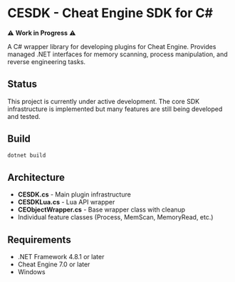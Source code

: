 # CESDK - Cheat Engine SDK for C#

⚠️ **Work in Progress** ⚠️

A C# wrapper library for developing plugins for Cheat Engine. Provides managed .NET interfaces for memory scanning, process manipulation, and reverse engineering tasks.

## Status

This project is currently under active development. The core SDK infrastructure is implemented but many features are still being developed and tested.

## Build

```bash
dotnet build
```

## Architecture

- **CESDK.cs** - Main plugin infrastructure
- **CESDKLua.cs** - Lua API wrapper
- **CEObjectWrapper.cs** - Base wrapper class with cleanup
- Individual feature classes (Process, MemScan, MemoryRead, etc.)

## Requirements

- .NET Framework 4.8.1 or later
- Cheat Engine 7.0 or later
- Windows
